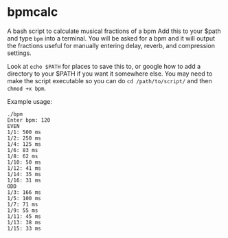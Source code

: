 # bpmcalc
A bash script to calculate musical fractions of a bpm
Add this to your $path and type `bpm` into a terminal. You will be asked for a bpm and it will output the fractions useful for manually entering delay, reverb, and compression settings. 

Look at `echo $PATH` for places to save this to, or google how to add a directory to your $PATH if you want it somewhere else. You may need to make the script executable so you can do `cd /path/to/script/` and then `chmod +x bpm`. 


Example usage:

```
./bpm 
Enter bpm: 120
EVEN
1/1: 500 ms
1/2: 250 ms
1/4: 125 ms
1/6: 83 ms
1/8: 62 ms
1/10: 50 ms
1/12: 41 ms
1/14: 35 ms
1/16: 31 ms
ODD
1/3: 166 ms
1/5: 100 ms
1/7: 71 ms
1/9: 55 ms
1/11: 45 ms
1/13: 38 ms
1/15: 33 ms
```
